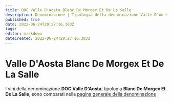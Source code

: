 ```yaml
---
title: DOC Valle D'Aosta Blanc De Morgex Et De La Salle
description: Denominazione | Tipologia della denominazione Valle D'Aosta
published: true
date: 2022-06-24T20:27:16.303Z
tags: 
editor: markdown
dateCreated: 2022-06-24T20:27:16.303Z
---
```


# Valle D'Aosta Blanc De Morgex Et De La Salle
I vini della denominazione **DOC Valle D'Aosta**, tipologia **Blanc De Morgex Et De La Salle**, sono comparati nella [pagina generale della denominazione](/denominazioni/Italia/Valle-D-Aosta/DOC-Valle-D-Aosta)